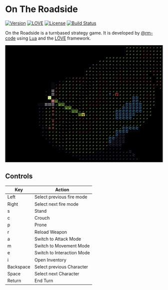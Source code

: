 # On The Roadside

[![Version](https://img.shields.io/badge/Version-0.5.0.725-blue.svg)](https://github.com/rm-code/on-the-roadside/releases/latest)
[![LOVE](https://img.shields.io/badge/L%C3%96VE-0.10.2-EA316E.svg)](http://love2d.org/)
[![License](http://img.shields.io/badge/Licence-MIT-brightgreen.svg)](LICENSE.md)
[![Build Status](https://travis-ci.org/rm-code/On-The-Roadside.svg?branch=develop)](https://travis-ci.org/rm-code/On-The-Roadside)

On the Roadside is a turnbased strategy game. It is developed by [@rm-code](https://twitter.com/rm_code) using [Lua](http://www.lua.org/) and the [LÖVE](https://love2d.org/) framework.

![img](res/misc/screenshot.png)

## Controls

| Key       | Action                     |
|-----------|----------------------------|
| Left      | Select previous fire mode  |
| Right     | Select next fire mode      |
| s         | Stand                      |
| c         | Crouch                     |
| p         | Prone                      |
| r         | Reload Weapon              |
| a         | Switch to Attack Mode      |
| m         | Switch to Movement Mode    |
| e         | Switch to Interaction Mode |
| i         | Open Inventory             |
| Backspace | Select previous Character  |
| Space     | Select next Character      |
| Return    | End Turn                   |
